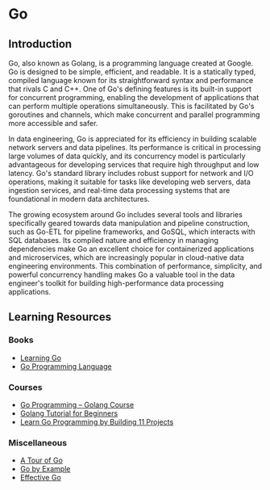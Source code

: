 # Go

## Introduction
Go, also known as Golang, is a programming language created at Google. Go is designed to be simple, efficient, and readable. 
It is a statically typed, compiled language known for its straightforward syntax and performance that rivals C and C++. 
One of Go's defining features is its built-in support for concurrent programming, enabling the development of applications that can perform multiple operations simultaneously. 
This is facilitated by Go's goroutines and channels, which make concurrent and parallel programming more accessible and safer.

In data engineering, Go is appreciated for its efficiency in building scalable network servers and data pipelines. 
Its performance is critical in processing large volumes of data quickly, and its concurrency model is particularly advantageous for developing services that require high throughput and low latency. 
Go's standard library includes robust support for network and I/O operations, making it suitable for tasks like developing web servers, data ingestion services, and real-time data processing systems that are foundational in modern data architectures.

The growing ecosystem around Go includes several tools and libraries specifically geared towards data manipulation and pipeline construction, such as Go-ETL for pipeline frameworks, and GoSQL, which interacts with SQL databases. 
Its compiled nature and efficiency in managing dependencies make Go an excellent choice for containerized applications and microservices, which are increasingly popular in cloud-native data engineering environments. 
This combination of performance, simplicity, and powerful concurrency handling makes Go a valuable tool in the data engineer's toolkit for building high-performance data processing applications.

## Learning Resources

### Books
- [Learning Go](https://www.amazon.ca/Learning-Go-Idiomatic-Real-World-Programming/dp/1492077216)
- [Go Programming Language](https://www.amazon.ca/Go-Programming-Language-Alan-Donovan/dp/0134190440)

### Courses
- [Go Programming – Golang Course](https://www.youtube.com/watch?v=un6ZyFkqFKo)
- [Golang Tutorial for Beginners](https://www.youtube.com/watch?v=yyUHQIec83I)
- [Learn Go Programming by Building 11 Projects](https://www.youtube.com/watch?v=jFfo23yIWac)

### Miscellaneous
- [A Tour of Go](https://go.dev/tour/welcome/1)
- [Go by Example](https://gobyexample.com/)
- [Effective Go](https://go.dev/doc/effective_go)
